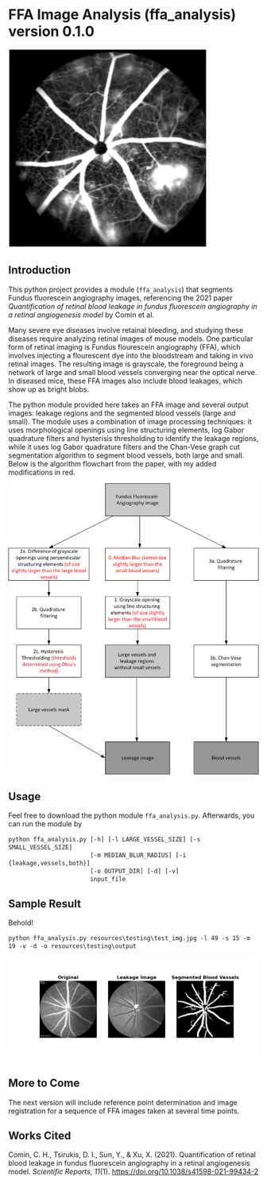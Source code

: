 # FFA Image Analysis (ffa_analysis) version 0.1.0
![lead image](resources/lead_img.png "Fundus Flourescein Angiography")


## Introduction

This python project provides a module (`ffa_analysis`) that segments Fundus fluorescein angiography images, referencing the 2021 paper *Quantification of retinal blood leakage in fundus fluorescein angiography in a retinal angiogenesis model* by Comin et al.

Many severe eye diseases involve retainal bleeding, and studying these diseases require analyzing retinal images of mouse models. One particular form of retinal imaging is Fundus flourescein angiography (FFA), which involves injecting a flourescent dye into the bloodstream and taking in vivo retinal images. The resulting image is grayscale, the foreground being a network of large and small blood vessels converging near the optical nerve. In diseased mice, these FFA images also include blood leakages, which show up as bright blobs.

The python module provided here takes an FFA image and several output images: leakage regions and the segmented blood vessels (large and small). The module uses a combination of image processing techniques: it uses morphological openings using line structuring elements, log Gabor quadrature filters and hysterisis thresholding to identify the leakage regions, while it uses log Gabor quadrature filters and the Chan-Vese graph cut segmentation algorithm to segment blood vessels, both large and small. Below is the algorithm flowchart from the paper, with my added modifications in red.

![Algorithm flowchart](resources/algo_chart.png "Algorithm Flowchart")

## Usage
Feel free to download the python module `ffa_analysis.py`. Afterwards, you can run the module by
```
python ffa_analysis.py [-h] [-l LARGE_VESSEL_SIZE] [-s SMALL_VESSEL_SIZE]
                       [-m MEDIAN_BLUR_RADIUS] [-i {leakage,vessels,both}]
                       [-o OUTPUT_DIR] [-d] [-v]
                       input_file
```

## Sample Result
Behold!
```
python ffa_analysis.py resources\testing\test_img.jpg -l 49 -s 15 -m 19 -v -d -o resources\testing\output
```
![Sample result](resources/sample_result.png "Sample Result")


## More to Come
The next version will include reference point determination and image registration for a sequence of FFA images taken at several time points.

## Works Cited
Comin, C. H., Tsirukis, D. I., Sun, Y., & Xu, X. (2021). Quantification of retinal blood leakage in fundus fluorescein angiography in a retinal angiogenesis model. *Scientific Reports, 11*(1). https://doi.org/10.1038/s41598-021-99434-2 